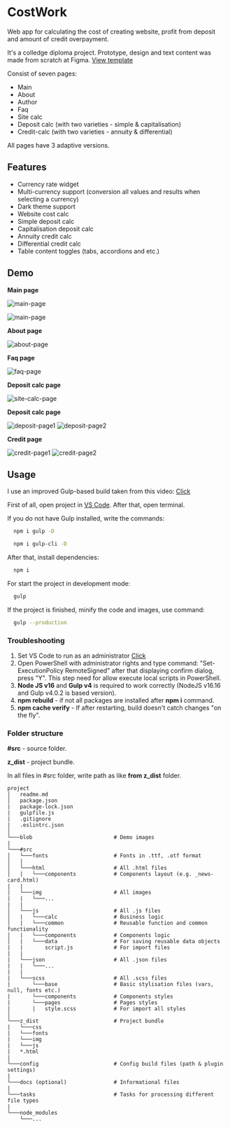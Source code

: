 # CostWork

Web app for calculating the cost of creating website, profit from deposit and amount of credit overpayment.

It's a colledge diploma project. Prototype, design and text content was made from scratch at Figma. [View template](https://www.figma.com/file/4knFPhLEZ0sUvWA3p18477/Economy?node-id=0%3A1&t=wt9kcK7fZ9LagRrM-1)

Consist of seven pages:
* Main
* About
* Author
* Faq
* Site calc
* Deposit calc (with two varieties - simple & capitalisation)
* Credit-calc (with two varieties - annuity & differential)

All pages have 3 adaptive versions.

## Features

* Currency rate widget
* Multi-currency support (сonversion all values and results when selecting a currency)
* Dark theme support
* Website cost calc
* Simple deposit calc
* Capitalisation deposit calc
* Annuity credit calc
* Differential credit calc
* Table content toggles (tabs, accordions and etc.)

## Demo

**Main page**

![main-page](blob/main-demo.png)

![main-page](blob/main-demo2.png)

**About page**

![about-page](blob/about-demo.png)

**Faq page**

![faq-page](blob/faq-demo.png)

**Deposit calc page**

![site-calc-page](blob/site-calc-demo.png)

**Deposit calc page**

![deposit-page1](blob/deposit-calc-demo.png)
![deposit-page2](blob/deposit-calc-demo2.png)

**Credit page**

![credit-page1](blob/credit-calc-demo.png)
![credit-page2](blob/credit-calc-demo2.png)

## Usage

I use an improved Gulp-based build taken from this video: [Click](https://youtu.be/qSZvGlIKGPg)

First of all, open project in [VS Code](https://code.visualstudio.com). After that, open terminal.

If you do not have Gulp installed, write the commands:

```bash
  npm i gulp -D

  npm i gulp-cli -D
```

After that, install dependencies:

```bash
  npm i
```

For start the project in development mode:

```bash
  gulp
```

If the project is finished, minify the code and images, use command:

```bash
  gulp --production
```

### Troubleshooting

1. Set VS Code to run as an administrator [Click](https://qastack.ru/programming/37700536/visual-studio-code-terminal-how-to-run-a-command-with-administrator-rights)
2. Open PowerShell with administrator rights and type command: "Set-ExecutionPolicy RemoteSigned" after that displaying confirm dialog, press "Y". This step need for allow execute local scripts in PowerShell.
3. **Node JS v16** and **Gulp v4** is required to work correctly (NodeJS v16.16 and Gulp v4.0.2 is based version).
4. **npm rebuild** - if not all packages are installed after **npm i** command.
5. **npm cache verify** - If after restarting, build doesn't catch changes "on the fly".

### Folder structure

**#src** - source folder.

**z_dist** - project bundle.

In all files in #src folder, write path as like **from z_dist** folder.

```
project
│   readme.md
│   package.json 
|   package-lock.json
|   gulpfile.js
|   .gitignore
|   .eslintrc.json
│
└───blob                          # Demo images
|
└───#src
│   └───fonts                     # Fonts in .ttf, .otf format
│   │
│   └───html                      # All .html files
│   |   └───components            # Components layout (e.g. _news-card.html)
|   |
│   └───img                       # All images
|   |   └───...    
|   |
│   └───js                        # All .js files
│   |   └───calc                  # Business logic
│   |   └───common                # Reusable function and common functionality
│   |   └───components            # Components logic
│   |   └───data                  # For saving reusable data objects
|   |       script.js             # For import files
|   |
|   └───json                      # All .json files
|   |   └───...
|   |
|   └───scss                      # All .scss files
|       └───base                  # Basic stylisation files (vars, null, fonts etc.)
|       └───components            # Components styles
|       └───pages                 # Pages styles
|       |   style.scss            # For import all styles
│   
└───z_dist                        # Project bundle
|   └───css
|   └───fonts
|   └───img
|   └───js
|   *.html
|
└───config                        # Config build files (path & plugin settings)
|
└───docs (optional)               # Informational files
|
└───tasks                         # Tasks for processing different file types
|
└───node_modules
    └───...
```
